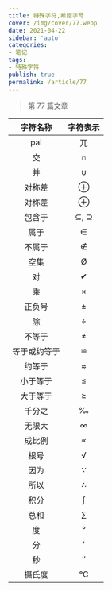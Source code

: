 ```yaml
---
title: 特殊字符,希腊字母
cover: /img/cover/77.webp
date: 2021-04-22
sidebar: 'auto'
categories:
- 笔记
tags:
- 特殊字符
publish: true
permalink: /article/77
---
```


> 第 77 篇文章
<!-- more -->

| 字符名称 | 字符表示 |
| :--------: | :--------: |
|   pai       |   兀      |
|    交       |    ∩     |
|   并        |    ∪     |
|   对称差    |    ⊕     |
|   对称差    |    ⊕     |
|   包含于    |    ⊆, ⊇  |
|   属于      |    ∈     |
|   不属于    |    ∉     |
|   空集      |    Ø     |
|   对        |    ✔     |
|乘 | × |
|正负号 | ± | 
|除 | ÷ | 
|不等于 | ≠ | 
|等于或约等于 | ≌ | 
|约等于 | ≈ | 
|小于等于 | ≤ | 
|大于等于 | ≥ | 
|千分之 | ‰ | 
|无限大 | ∞ | 
|成比例 | ∝ | 
|根号 | √ | 
|因为 | ∵ | 
|所以 | ∴ | 
|积分 | ∫ | 
|总和 | ∑ | 
|度 | ° | 
|分 | ′ | 
|秒 | ″ | 
|摄氏度 | ℃| 